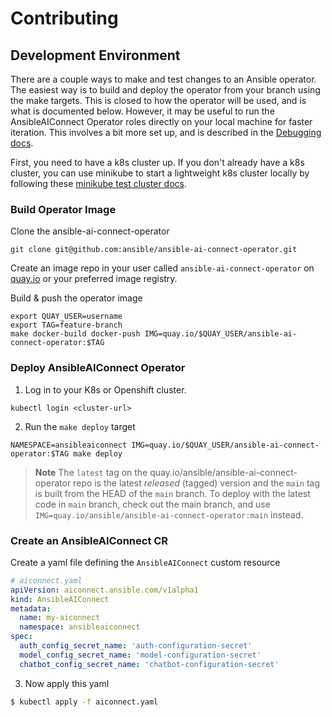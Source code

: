 # Contributing

## Development Environment

There are a couple ways to make and test changes to an Ansible operator. The easiest way is to build and deploy the operator from your branch using the make targets. This is closed to how the operator will be used, and is what is documented below. However, it may be useful to run the AnsibleAIConnect Operator roles directly on your local machine for faster iteration. This involves a bit more set up, and is described in the [Debugging docs](./docs/debugging.md).

First, you need to have a k8s cluster up. If you don't already have a k8s cluster, you can use minikube to start a lightweight k8s cluster locally by following these [minikube test cluster docs](./docs/minikube-test-cluster.md).

### Build Operator Image

Clone the ansible-ai-connect-operator

```
git clone git@github.com:ansible/ansible-ai-connect-operator.git
```

Create an image repo in your user called `ansible-ai-connect-operator` on [quay.io](https://quay.io) or your preferred image registry. 

Build & push the operator image

```
export QUAY_USER=username
export TAG=feature-branch
make docker-build docker-push IMG=quay.io/$QUAY_USER/ansible-ai-connect-operator:$TAG
```

### Deploy AnsibleAIConnect Operator

1. Log in to your K8s or Openshift cluster.

```
kubectl login <cluster-url>
```

2. Run the `make deploy` target

```
NAMESPACE=ansibleaiconnect IMG=quay.io/$QUAY_USER/ansible-ai-connect-operator:$TAG make deploy
```
> **Note** The `latest` tag on the quay.io/ansible/ansible-ai-connect-operator repo is the latest _released_ (tagged) version and the `main` tag is built from the HEAD of the `main` branch. To deploy with the latest code in `main` branch, check out the main branch, and use `IMG=quay.io/ansible/ansible-ai-connect-operator:main` instead.

### Create an AnsibleAIConnect CR

Create a yaml file defining the `AnsibleAIConnect` custom resource

```yaml
# aiconnect.yaml
apiVersion: aiconnect.ansible.com/v1alpha1
kind: AnsibleAIConnect
metadata:
  name: my-aiconnect
  namespace: ansibleaiconnect
spec:
  auth_config_secret_name: 'auth-configuration-secret'
  model_config_secret_name: 'model-configuration-secret'
  chatbot_config_secret_name: 'chatbot-configuration-secret'
```

3. Now apply this yaml

```bash
$ kubectl apply -f aiconnect.yaml
```
